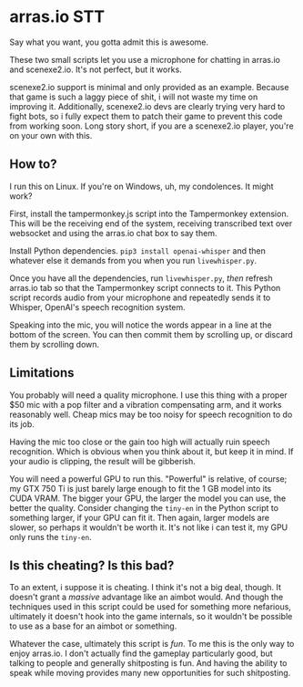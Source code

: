# arras.io STT

Say what you want, you gotta admit this is awesome.

These two small scripts let you use a microphone for chatting in arras.io and scenexe2.io. It's not perfect, but it works.

scenexe2.io support is minimal and only provided as an example. Because that game is such a laggy piece of shit, i will not waste my time on improving it. Additionally, scenexe2.io devs are clearly trying very hard to fight bots, so i fully expect them to patch their game to prevent this code from working soon. Long story short, if you are a scenexe2.io player, you're on your own with this.

## How to?

I run this on Linux. If you're on Windows, uh, my condolences. It might work?

First, install the tampermonkey.js script into the Tampermonkey extension. This will be the receiving end of the system, receiving transcribed text over websocket and using the arras.io chat box to say them.

Install Python dependencies. `pip3 install openai-whisper` and then whatever else it demands from you when you run `livewhisper.py`.

Once you have all the dependencies, run `livewhisper.py`, *then* refresh arras.io tab so that the Tampermonkey script connects to it. This Python script records audio from your microphone and repeatedly sends it to Whisper, OpenAI's speech recognition system.

Speaking into the mic, you will notice the words appear in a line at the bottom of the screen. You can then commit them by scrolling up, or discard them by scrolling down.

## Limitations

You probably will need a quality microphone. I use this thing with a proper $50 mic with a pop filter and a vibration compensating arm, and it works reasonably well. Cheap mics may be too noisy for speech recognition to do its job.

Having the mic too close or the gain too high will actually ruin speech recognition. Which is obvious when you think about it, but keep it in mind. If your audio is clipping, the result will be gibberish.

You will need a powerful GPU to run this. "Powerful" is relative, of course; my GTX 750 Ti is just barely large enough to fit the 1 GB model into its CUDA VRAM. The bigger your GPU, the larger the model you can use, the better the quality. Consider changing the `tiny-en` in the Python script to something larger, if your GPU can fit it. Then again, larger models are slower, so perhaps it wouldn't be worth it. It's not like i can test it, my GPU only runs the `tiny-en`.

## Is this cheating? Is this bad?

To an extent, i suppose it is cheating. I think it's not a big deal, though. It doesn't grant a *massive* advantage like an aimbot would. And though the techniques used in this script could be used for something more nefarious, ultimately it doesn't hook into the game internals, so it wouldn't be possible to use as a base for an aimbot or something.

Whatever the case, ultimately this script is *fun*. To me this is the only way to enjoy arras.io. I don't actually find the gameplay particularly good, but talking to people and generally shitposting is fun. And having the ability to speak while moving provides many new opportunities for such shitposting.
